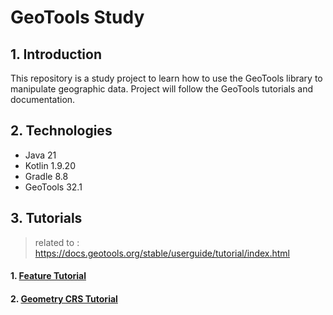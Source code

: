 # GeoTools Study

## 1. Introduction

This repository is a study project to learn how to use the GeoTools library to manipulate geographic data.
Project will follow the GeoTools tutorials and documentation.

## 2. Technologies

- Java 21
- Kotlin 1.9.20
- Gradle 8.8
- GeoTools 32.1

## 3. Tutorials

> related to : https://docs.geotools.org/stable/userguide/tutorial/index.html

#### 1. [Feature Tutorial](docs/Feature-Tutorial.md)

#### 2. [Geometry CRS Tutorial](docs/Geometry-CRS-Tutorial.md)
